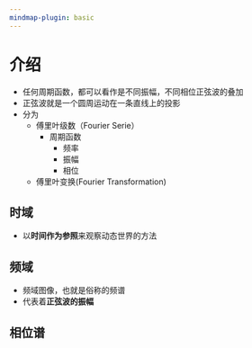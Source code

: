 ```yaml
---
mindmap-plugin: basic
---
```

# 介绍
- 任何周期函数，都可以看作是不同振幅，不同相位正弦波的叠加 
- 正弦波就是一个圆周运动在一条直线上的投影 
- 分为 
	- 傅里叶级数（Fourier Serie）
		- 周期函数
			- 频率
			- 振幅
			- 相位
	- 傅里叶变换(Fourier Transformation) 

## 时域
- 以**时间作为参照**来观察动态世界的方法
## 频域
- 频域图像，也就是俗称的频谱
- 代表着**正弦波的振幅**

## 相位谱
